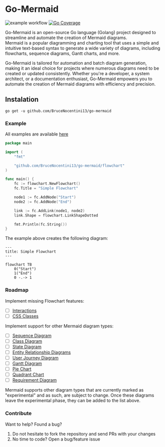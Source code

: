<head>
<meta name="google-site-verification" content="j94IkHu19Am6TroNXqgXc1AnHUZ5oJdIR_xoZB8yI88" />
</head>

# Go-Mermaid

![example workflow](https://github.com/BruceNocentini13/go-mermaid/actions/workflows/go.yml/badge.svg)
[![Go Coverage](https://github.com/BruceNocentini13/go-mermaid/wiki/coverage.svg)](https://raw.githack.com/wiki/BruceNocentini13/go-mermaid/coverage.html)

Go-Mermaid is an open-source Go language (Golang) project designed to streamline and automate the creation of Mermaid diagrams.  
Mermaid is a popular diagramming and charting tool that uses a simple and intuitive text-based syntax to generate a wide variety of diagrams, including flowcharts, sequence diagrams, Gantt charts, and more.

Go-Mermaid is tailored for automation and batch diagram generation, making it an ideal choice for projects where numerous diagrams need to be created or updated consistently. Whether you're a developer, a system architect, or a documentation enthusiast, Go-Mermaid empowers you to automate the creation of Mermaid diagrams with efficiency and precision.

## Instalation

`go get -u github.com/BruceNocentini13/go-mermaid`

### Example

All examples are available [here](https://github.com/BruceNocentini13/go-mermaid/blob/main/examples)

```go
package main

import (
    "fmt"

    "github.com/BruceNocentini13/go-mermaid/flowchart"
)

func main() {
    fc := flowchart.NewFlowchart()
    fc.Title = "Simple Flowchart"

    node1 := fc.AddNode("Start")
    node2 := fc.AddNode("End")

    link := fc.AddLink(node1, node2)
    link.Shape = flowchart.LinkShapeDotted

    fmt.Println(fc.String())
}
```

The example above creates the following diagram:

```mermaid
---
title: Simple Flowchart
---

flowchart TB
    0("Start")
    1("End")
    0 -.-> 1
```

### Roadmap

Implement missing Flowchart features:

- [ ] [Interactions](https://mermaid.js.org/syntax/flowchart.html#interaction)
- [ ] [CSS Classes](https://mermaid.js.org/syntax/flowchart.html#css-classes)

Implement support for other Mermaid diagram types:

- [ ] [Sequence Diagram](https://mermaid.js.org/syntax/sequenceDiagram.html)
- [ ] [Class Diagram](https://mermaid.js.org/syntax/classDiagram.html)
- [ ] [State Diagram](https://mermaid.js.org/syntax/stateDiagram.html)
- [ ] [Entity Relationship Diagrams](https://mermaid.js.org/syntax/entityRelationshipDiagram.html)
- [ ] [User Journey Diagram](https://mermaid.js.org/syntax/userJourney.html)
- [ ] [Gantt Diagram](https://mermaid.js.org/syntax/gantt.html)
- [ ] [Pie Chart](https://mermaid.js.org/syntax/pie.html)
- [ ] [Quadrant Chart](https://mermaid.js.org/syntax/quadrantChart.html)
- [ ] [Requirement Diagram](https://mermaid.js.org/syntax/requirementDiagram.html)

Mermaid supports other diagram types that are currently marked as "experimental" and as such, are subject to change. Once these diagrams leave the experimental phase, they can be added to the list above.

### Contribute

Want to help? Found a bug?

1. Do not hesitate to fork the repository and send PRs with your changes
2. No time to code? Open a bug/feature issue
